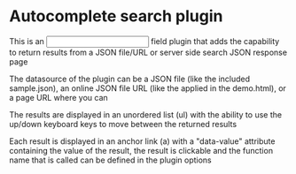 # Autocomplete search plugin
This is an <input> field plugin that adds the capability to return results from a JSON file/URL or server side search JSON response page

The datasource of the plugin can be a JSON file (like the included sample.json), an online JSON file URL (like the applied in the demo.html), or a page URL where you can 

The results are displayed in an unordered list (ul) with the ability to use the up/down keyboard keys to move between the returned results

Each result is displayed in an anchor link (a) with a "data-value" attribute containing the value of the result, the result is clickable and the function name that is called can be defined in the plugin options
